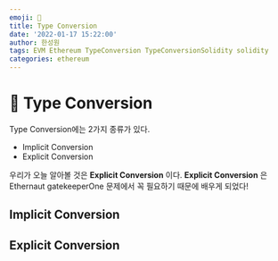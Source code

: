 ```yaml
---
emoji: 🧢
title: Type Conversion
date: '2022-01-17 15:22:00'
author: 한성원
tags: EVM Ethereum TypeConversion TypeConversionSolidity solidity
categories: ethereum
---
```



# 👋 Type Conversion
Type Conversion에는 2가지 종류가 있다.
- Implicit Conversion
- Explicit Conversion
 
우리가 오늘 알아볼 것은 __Explicit Conversion__ 이다.
__Explicit Conversion__ 은 Ethernaut gatekeeperOne 문제에서 꼭 필요하기 때문에 배우게 되었다!

## Implicit Conversion 

## Explicit Conversion

```toc

```